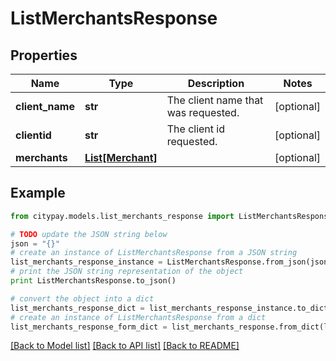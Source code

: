 # ListMerchantsResponse


## Properties

Name | Type | Description | Notes
------------ | ------------- | ------------- | -------------
**client_name** | **str** | The client name that was requested. | [optional] 
**clientid** | **str** | The client id requested. | [optional] 
**merchants** | [**List[Merchant]**](Merchant.md) |  | [optional] 

## Example

```python
from citypay.models.list_merchants_response import ListMerchantsResponse

# TODO update the JSON string below
json = "{}"
# create an instance of ListMerchantsResponse from a JSON string
list_merchants_response_instance = ListMerchantsResponse.from_json(json)
# print the JSON string representation of the object
print ListMerchantsResponse.to_json()

# convert the object into a dict
list_merchants_response_dict = list_merchants_response_instance.to_dict()
# create an instance of ListMerchantsResponse from a dict
list_merchants_response_form_dict = list_merchants_response.from_dict(list_merchants_response_dict)
```
[[Back to Model list]](../README.md#documentation-for-models) [[Back to API list]](../README.md#documentation-for-api-endpoints) [[Back to README]](../README.md)


